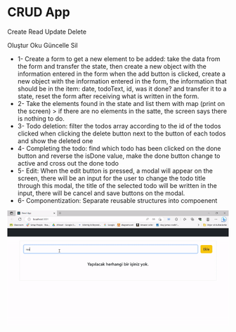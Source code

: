 <h1>CRUD App</h1>
<p> Create Read Update Delete</p>
<p>Oluştur Oku Güncelle Sil</p>

<ul>
<li>
    1- Create a form to get a new element to be added: take the data from the form and transfer the state, then create a new object with the information entered in the form when the add button is clicked, create a new object with the information entered in the form, the information that should be in the item: date, todoText, id, was it done? and transfer it to a state, reset the form after receiving what is written in the form.
</li>

<li>
    2- Take the elements found in the state and list them with map (print on the screen) > if there are no elements in the satte, the screen says there is nothing to do.
</li>

<li>
    3- Todo deletion: filter the todos array according to the id of the todos clicked when clicking the delete button next to the button of each todos and show the deleted one
</li>

<li>
    4- Completing the todo: find which todo has been clicked on the done button and reverse the isDone value, make the done button change to active and cross out the done todo
</li>
<li> 
    5- Edit: When the edit button is pressed, a modal will appear on the screen, there will be an input for the user to change the todo title through this modal, the title of the selected todo will be written in the input, there will be cancel and save buttons on the modal.
</li>

<li>
    6- Componentization: Separate reusable structures into compoenent
</li>
</ul>

<img src="screen.gif">
